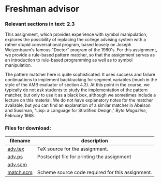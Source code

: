 # Freshman advisor

### Relevant sections in text: 2.3

This assignment, which provides experience with symbol manipulation, explores the possibility of replacing the college advising system with a rather stupid conversational program, based loosely on Joseph Weizenbaum's famous "Doctor" program of the 1960's. For this assignment, we provide a rule-based pattern matcher, so that the assignment serves as an introduction to rule-based programming as well as to symbol manipulation.

The pattern matcher here is quite sophisticated. It uses success and failure continuations to implement backtracking for segment variables (much in the style of the AMB evaluator of section 4.3). At this point in the course, we typically do not ask students to study the implementation of the pattern matcher, but only to use it as a black box, although we sometimes include a lecture on this material. We do not have explanatory notes for the matcher available, but you can find an explanation of a similar matcher in Abelson and Sussman, "Lisp: a Language for Stratified Design," _Byte Magazine_, February 1988.

### Files for download:

| filename | description |
| --- | --- |
| [adv.tex](adv.tex) | TeX source for the assignment. |
| [adv.ps](adv.ps) | Postscript file for printing the assignment |
| [adv.scm](adv.scm)
[match.scm](match.scm) | Scheme source code required for this assignment. |